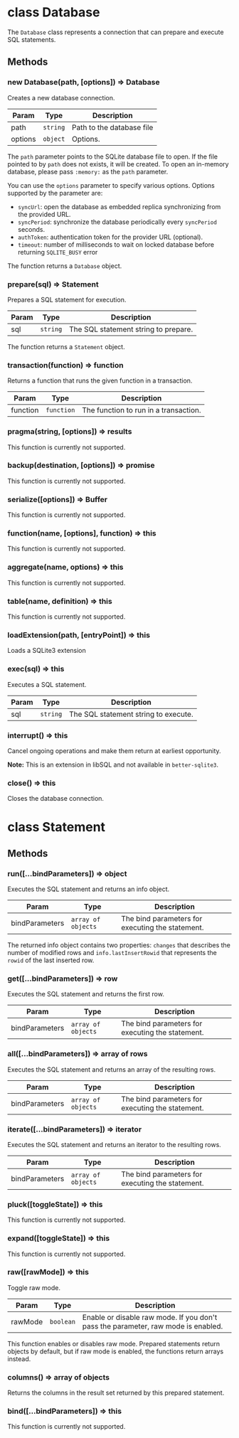 # class Database

The `Database` class represents a connection that can prepare and execute SQL statements.

## Methods

### new Database(path, [options]) ⇒ Database

Creates a new database connection.

| Param   | Type                | Description               |
| ------- | ------------------- | ------------------------- |
| path    | <code>string</code> | Path to the database file |
| options | <code>object</code> | Options.                  |

The `path` parameter points to the SQLite database file to open. If the file pointed to by `path` does not exists, it will be created.
To open an in-memory database, please pass `:memory:` as the `path` parameter.

You can use the `options` parameter to specify various options. Options supported by the parameter are:

- `syncUrl`: open the database as embedded replica synchronizing from the provided URL.
- `syncPeriod`: synchronize the database periodically every `syncPeriod` seconds.
- `authToken`: authentication token for the provider URL (optional).
- `timeout`: number of milliseconds to wait on locked database before returning `SQLITE_BUSY` error

The function returns a `Database` object.

### prepare(sql) ⇒ Statement

Prepares a SQL statement for execution.

| Param  | Type                | Description                          |
| ------ | ------------------- | ------------------------------------ |
| sql    | <code>string</code> | The SQL statement string to prepare. |

The function returns a `Statement` object.

### transaction(function) ⇒ function

Returns a function that runs the given function in a transaction.

| Param    | Type                  | Description                           |
| -------- | --------------------- | ------------------------------------- |
| function | <code>function</code> | The function to run in a transaction. |

### pragma(string, [options]) ⇒ results

This function is currently not supported.

### backup(destination, [options]) ⇒ promise

This function is currently not supported.

### serialize([options]) ⇒ Buffer

This function is currently not supported.

### function(name, [options], function) ⇒ this

This function is currently not supported.

### aggregate(name, options) ⇒ this

This function is currently not supported.

### table(name, definition) ⇒ this

This function is currently not supported.

### loadExtension(path, [entryPoint]) ⇒ this

Loads a SQLite3 extension

### exec(sql) ⇒ this

Executes a SQL statement.

| Param  | Type                | Description                          |
| ------ | ------------------- | ------------------------------------ |
| sql    | <code>string</code> | The SQL statement string to execute. |

### interrupt() ⇒ this

Cancel ongoing operations and make them return at earliest opportunity.

**Note:** This is an extension in libSQL and not available in `better-sqlite3`.

### close() ⇒ this

Closes the database connection.

# class Statement

## Methods

### run([...bindParameters]) ⇒ object

Executes the SQL statement and returns an info object.

| Param          | Type                          | Description                                      |
| -------------- | ----------------------------- | ------------------------------------------------ |
| bindParameters | <code>array of objects</code> | The bind parameters for executing the statement. |

The returned info object contains two properties: `changes` that describes the number of modified rows and `info.lastInsertRowid` that represents the `rowid` of the last inserted row.

### get([...bindParameters]) ⇒ row

Executes the SQL statement and returns the first row.

| Param          | Type                          | Description                                      |
| -------------- | ----------------------------- | ------------------------------------------------ |
| bindParameters | <code>array of objects</code> | The bind parameters for executing the statement. |

### all([...bindParameters]) ⇒ array of rows

Executes the SQL statement and returns an array of the resulting rows.

| Param          | Type                          | Description                                      |
| -------------- | ----------------------------- | ------------------------------------------------ |
| bindParameters | <code>array of objects</code> | The bind parameters for executing the statement. |

### iterate([...bindParameters]) ⇒ iterator

Executes the SQL statement and returns an iterator to the resulting rows.

| Param          | Type                          | Description                                      |
| -------------- | ----------------------------- | ------------------------------------------------ |
| bindParameters | <code>array of objects</code> | The bind parameters for executing the statement. |

### pluck([toggleState]) ⇒ this

This function is currently not supported.

### expand([toggleState]) ⇒ this

This function is currently not supported.

### raw([rawMode]) ⇒ this

Toggle raw mode.

| Param   | Type                 | Description                                                                       |
| ------- | -------------------- | --------------------------------------------------------------------------------- |
| rawMode | <code>boolean</code> | Enable or disable raw mode. If you don't pass the parameter, raw mode is enabled. |

This function enables or disables raw mode. Prepared statements return objects by default, but if raw mode is enabled, the functions return arrays instead.

### columns() ⇒ array of objects

Returns the columns in the result set returned by this prepared statement.

### bind([...bindParameters]) ⇒ this

This function is currently not supported.
